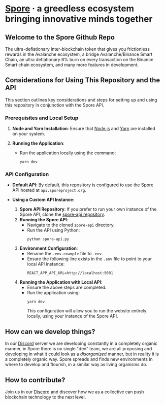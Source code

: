 # [Spore][Spore] &middot; a greedless ecosystem bringing innovative minds together

## Welcome to the Spore Github Repo

The ultra-deflationary inter-blockchain token that gives you frictionless rewards in the Avalanche ecosystem, a bridge Avalanche/Binance Smart Chain, an ultra deflationary 6% burn on every transaction on the Binance Smart chain ecosystem, and many more features in development.
  
## Considerations for Using This Repository and the API

This section outlines key considerations and steps for setting up and using this repository in conjunction with the Spore API.

### Prerequisites and Local Setup

1. **Node and Yarn Installation**: Ensure that [Node.js](https://nodejs.org/) and [Yarn](https://yarnpkg.com/) are installed on your system.

2. **Running the Application**:
   - Run the application locally using the command:
     ```
     yarn dev
     ```

### API Configuration

- **Default API**: By default, this repository is configured to use the Spore API hosted at `api.sporeproject.org`.
  
- **Using a Custom API Instance**:
  1. **Spore API Repository**: If you prefer to run your own instance of the Spore API, clone the [spore-api repository](https://github.com/sporeproject/spore-api).
  2. **Running the Spore API**:
     - Navigate to the cloned `spore-api` directory.
     - Run the API using Python:
       ```
       python spore-api.py
       ```
  3. **Environment Configuration**:
     - Rename the `.env.example` file to `.env`.
     - Ensure the following line exists in the `.env` file to point to your local API instance:
       ```
       REACT_APP_API_URL=http://localhost:5001
       ```
  4. **Running the Application with Local API**:
     - Ensure the above steps are completed.
     - Run the application using:
       ```
       yarn dev
       ```
       This configuration will allow you to run the website entirely locally, using your instance of the Spore API.


## How can we develop things?

In our [Discord][Discord] server we are developing constantly in a completely organic manner, in Spore there is no single "dev" team, we are all proposing and developing in what it could look as a *disorganized* manner, but in reality it is a completely organic way. Spore spreads and finds new environments in where to develop and flourish, in a similar way as living organisms do.

## How to contribute?

Join us in our [Discord][Discord] and discover how we as a collective can push blockchain technology to the next level.

[Discord]: https://discord.gg/n5P7n7DBhh
[Spore]: https://spore.earth


